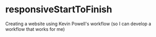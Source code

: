 # responsiveStartToFinish
Creating a website using Kevin Powell's workflow (so I can develop a workflow that works for me)
